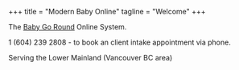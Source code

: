 +++
title = "Modern Baby Online"
tagline = "Welcome"
+++

The [Baby Go Round](http://www.babygoround.ca/) Online System.

1 (604) 239 2808 - to book an client intake appointment via phone.

Serving the Lower Mainland (Vancouver BC area)
